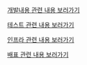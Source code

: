 # 

[개발내용 관련 내용 보러가기](http://mgh-aws.co.kr/board/7184122073848090626/7196151626426482690)

[테스트 관련 내용 보러가기](http://mgh-aws.co.kr/board/7184122073848090626/7196151626426482689)

[인프라 관련 내용 보러가기](http://mgh-aws.co.kr/board/7184122073848090626/7196151626426482688)

[배표 관련 내용 보러가기](http://mgh-aws.co.kr/board/7184122073848090626/7184122073848090630)
